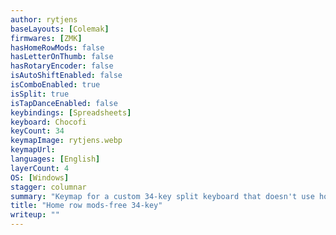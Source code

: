 ```yaml
---
author: rytjens
baseLayouts: [Colemak]
firmwares: [ZMK]
hasHomeRowMods: false
hasLetterOnThumb: false
hasRotaryEncoder: false
isAutoShiftEnabled: false
isComboEnabled: true
isSplit: true
isTapDanceEnabled: false
keybindings: [Spreadsheets]
keyboard: Chocofi
keyCount: 34
keymapImage: rytjens.webp
keymapUrl:
languages: [English]
layerCount: 4
OS: [Windows]
stagger: columnar
summary: "Keymap for a custom 34-key split keyboard that doesn't use homerow or callum style mods."
title: "Home row mods-free 34-key"
writeup: ""
---
```

